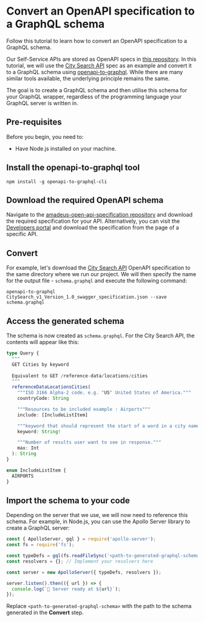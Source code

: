 # Convert an OpenAPI specification to a GraphQL schema

Follow this tutorial to learn how to convert an OpenAPI specification to a GraphQL schema.

Our Self-Service APIs are stored as OpenAPI specs in [this repository](https://github.com/amadeus4dev/amadeus-open-api-specification). In this tutorial, we will use the [City Search API](https://developers.amadeus.com/self-service/category/trip/api-doc/city-search/api-reference) spec as an example and convert it to a GraphQL schema using [openapi-to-graphql](https://github.com/IBM/openapi-to-graphql). While there are many similar tools available, the underlying principle remains the same.

The goal is to create a GraphQL schema and then utilise this schema for your GraphQL wrapper, regardless of the programming language your GraphQL server is written in.

## Pre-requisites

Before you begin, you need to:

* Have Node.js installed on your machine.

## Install the openapi-to-graphql tool

```shell
npm install -g openapi-to-graphql-cli
```

## Download the required OpenAPI schema

Navigate to the [amadeus-open-api-specification repository](https://github.com/amadeus4dev/amadeus-open-api-specification) and download the required specification for your API. Alternatively, you can visit the [Developers portal](https://developers.amadeus.com/self-service) and download the specification from the page of a specific API.

## Convert

For example, let's download the [City Search API](https://developers.amadeus.com/self-service/category/trip/api-doc/city-search/api-reference) OpenAPI specification to the same directory where we run our project. We will then specify the name for the output file - `schema.graphql` and execute the following command:

```shell
openapi-to-graphql CitySearch_v1_Version_1.0_swagger_specification.json --save schema.graphql   
```

## Access the generated schema

The schema is now created as `schema.graphql`. For the City Search API, the contents will appear like this:

```ts
type Query {
  """
  GET Cities by keyword
  
  Equivalent to GET /reference-data/locations/cities
  """
  referenceDataLocationsCities(
    """ISO 3166 Alpha-2 code. e.g. "US" United States of America."""
    countryCode: String

    """Resources to be included example : Airports"""
    include: [IncludeListItem]

    """keyword that should represent the start of a word in a city name."""
    keyword: String!

    """Number of results user want to see in response."""
    max: Int
  ): String
}

enum IncludeListItem {
  AIRPORTS
}
```

## Import the schema to your code

Depending on the server that we use, we will now need to reference this schema. For example, in Node.js, you can use the Apollo Server library to create a GraphQL server:

```js
const { ApolloServer, gql } = require('apollo-server');
const fs = require('fs');

const typeDefs = gql(fs.readFileSync('<path-to-generated-graphql-schema>', 'utf8'));
const resolvers = {}; // Implement your resolvers here

const server = new ApolloServer({ typeDefs, resolvers });

server.listen().then(({ url }) => {
  console.log(`🚀 Server ready at ${url}`);
});
```
Replace `<path-to-generated-graphql-schema>` with the path to the schema generated in the **Convert** step.
